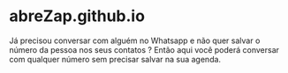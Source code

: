 # abreZap.github.io
Já precisou conversar com alguém no Whatsapp e não quer salvar o número da pessoa nos seus contatos ? Então aqui você poderá conversar com qualquer número sem precisar salvar na sua agenda.

